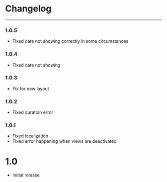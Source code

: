 # Changelog
---

### 1.0.5
- Fixed date not showing correctly in some circumstances


### 1.0.4
- Fixed date not showing

### 1.0.3
- Fix for new layout

### 1.0.2
- Fixed duration error

### 1.0.1
- Fixed localization
- Fixed error happening when views are deactivated

# 1.0
- Initial release